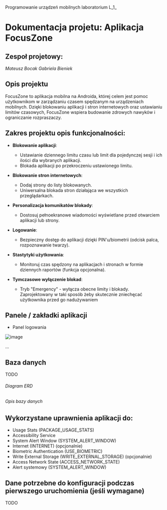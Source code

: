 Programowanie urządzeń mobilnych laboratorium L_1_ 

# Dokumentacja projetu: Aplikacja FocusZone

## Zespoł projetowy:
_Mateusz Bocak
Gabriela Bieniek_

## Opis projektu

FocusZone to aplikacja mobilna na Androida, której celem jest pomoc użytkownikom w zarządzaniu czasem spędzanym na urządzeniach mobilnych. Dzięki blokowaniu aplikacji i stron internetowych oraz ustawianiu limitów czasowych, FocusZone wspiera budowanie zdrowych nawyków i ograniczanie rozpraszaczy.


## Zakres projektu opis funkcjonalności:

- **Blokowanie aplikacji**:
    - Ustawianie dziennego limitu czasu lub limit dla pojedynczej sesji i ich ilości dla wybranych aplikacji.
    - Blokada aplikacji po przekroczeniu ustawionego limitu.

- **Blokowanie stron internetowych**:
    - Dodaj strony do listy blokowanych.
    - Uniwersalna blokada stron działająca we wszystkich przeglądarkach.

- **Personalizacja komunikatów blokady**:
    - Dostosuj pełnoekranowe wiadomości wyświetlane przed otwarciem aplikacji lub strony.

- **Logowanie**:
    - Bezpieczny dostęp do aplikacji dzięki PIN'u/biometrii (odcisk palca, rozpoznawanie twarzy).


- **Stastytyki użytkowania**:
    - Monitoruj czas spędzony na aplikacjach i stronach w formie dziennych raportów (funkcja opcjonalna).

- **Tymczasowe wyłączenie blokad**:
  - Tryb "Emergency" - wyłącza obecne limity i blokady. Zaprojektowany w taki sposób żeby skutecznie zniechęcać użytkownika przed go nadużywaniem

## Panele / zakładki aplikacji 
- Panel logowania

![image](https://github.com/user-attachments/assets/a271c59d-e3f5-4c74-99b5-7300d4db32a4)

...

## Baza danych
TODO
###### Diagram ERD

###### Opis bazy danych

## Wykorzystane uprawnienia aplikacji do:

- Usage Stats (PACKAGE_USAGE_STATS)
- Accessibility Service
- System Alert Window (SYSTEM_ALERT_WINDOW)
- Internet (INTERNET) (opcjonalnie)
- Biometric Authentication (USE_BIOMETRIC)
- Write External Storage (WRITE_EXTERNAL_STORAGE) (opcjonalnie)
- Access Network State (ACCESS_NETWORK_STATE)
- Alert systemowy (SYSTEM_ALERT_WINDOW)

## Dane potrzebne do konfiguracji podczas pierwszego uruchomienia (jeśli wymagane)

TODO